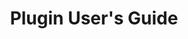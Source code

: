 ---
title: "Plugin User's Guide"
weight: 5
description: >
  Add, configure, and deploy plugins using Halyard.
aliases:
  - /guides/user/plugin-users/
  - /guides/user/plugins/user-guide/
---